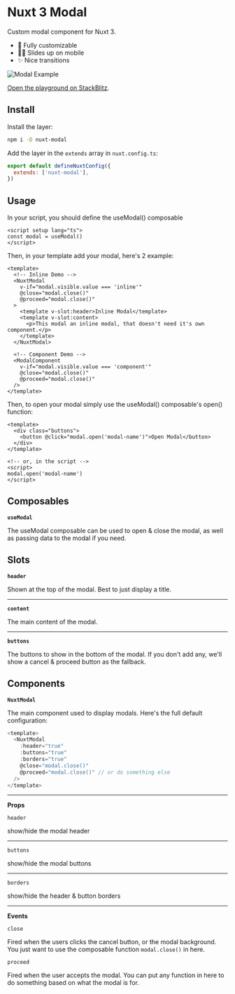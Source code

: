 # Nuxt 3 Modal

Custom modal component for Nuxt 3.

- 🔧 Fully customizable
- 🤳🏻 Slides up on mobile
- ✨ Nice transitions

![Modal Example](https://i.ibb.co/NygxQr5/image-2023-07-29-174436482.png)

[Open the playground on StackBlitz](https://stackblitz.com/github/timb-103/nuxt-modal/tree/master?file=.playground%2Fapp.vue).

## Install

Install the layer:

```sh
npm i -D nuxt-modal
```

Add the layer in the `extends` array in `nuxt.config.ts`:

```js
export default defineNuxtConfig({
  extends: ['nuxt-modal'],
})
```

## Usage

In your script, you should define the useModal() composable

```vue
<script setup lang="ts">
const modal = useModal()
</script>
```

Then, in your template add your modal, here's 2 example:

```vue
<template>
  <!-- Inline Demo -->
  <NuxtModal
    v-if="modal.visible.value === 'inline'"
    @close="modal.close()"
    @proceed="modal.close()"
  >
    <template v-slot:header>Inline Modal</template>
    <template v-slot:content>
      <p>This modal an inline modal, that doesn't need it's own component.</p>
    </template>
  </NuxtModal>

  <!-- Component Demo -->
  <ModalComponent
    v-if="modal.visible.value === 'component'"
    @close="modal.close()"
    @proceed="modal.close()"
  />
</template>
```

Then, to open your modal simply use the useModal() composable's open() function:

```vue
<template>
  <div class="buttons">
    <button @click="modal.open('modal-name')">Open Modal</button>
  </div>
</template>

<!-- or, in the script -->
<script>
modal.open('modal-name')
</script>
```

## Composables

**`useModal`**

The useModal composable can be used to open & close the modal, as well as passing data to the modal if you need.

## Slots

**`header`**

Shown at the top of the modal. Best to just display a title.

---

**`content`**

The main content of the modal.

---

**`buttons`**

The buttons to show in the bottom of the modal. If you don't add any, we'll show a cancel & proceed button as the fallback.

## Components

**`NuxtModal`**

The main component used to display modals. Here's the full default configuration:

```js
<template>
  <NuxtModal
    :header="true"
    :buttons="true"
    :borders="true"
    @close="modal.close()"
    @proceed="modal.close()" // or do something else
  />
</template>
```

---

**Props**

`header`

show/hide the modal header

---

`buttons`

show/hide the modal buttons

---

`borders`

show/hide the header & button borders

---

**Events**

`close`

Fired when the users clicks the cancel button, or the modal background. You just want to use the composable function `modal.close()` in here.

`proceed`

Fired when the user accepts the modal. You can put any function in here to do something based on what the modal is for.
